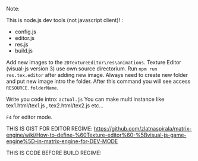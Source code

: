 
Note:

This is node.js dev tools (not javascript client)! :
 - config.js
 - editor.js
 - res.js
 - build.js

Add new images to the `2DTextureEditor\res\animations`. Texture Editor (visual-js version 3) use own source directorium.
Run `npm run res.tex.editor` after adding new image. Always need to create new folder and put new image intro the folder.
After this command you will see access `RESOURCE.folderName`.

Write you code intro: `actual.js`
You can make multi instance like tex1.html/tex1.js , tex2.html/tex2.js etc...

`F4` for editor mode.


THIS IS GIST FOR EDITOR REGIME:
https://github.com/zlatnaspirala/matrix-engine/wiki/How-to-define-%60Texture-editor%60-%5Bvisual-js-game-engine%5D-in-matrix-engine-for-DEV-MODE


THIS IS CODE BEFORE BUILD REGIME:
